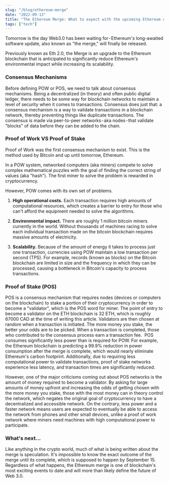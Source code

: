 ```yaml
---
slug: "/blog/ethereum-merge"
date: "2022-09-13"
title: "The Ethereum Merge: What to expect with the upcoming Ethereum upgrade"
tags: ["tech"]
---
```


Tomorrow is the day Web3.0 has been waiting for - Ethereum's long-awaited software update, also known as "the merge," will finally be released. 

Previously known as Eth 2.0, the Merge is an upgrade to the Ethereum blockchain that is anticipated to significantly reduce Ethereum's environmental impact while increasing its scalability. 

<h3>Consensus Mechanisms</h3>

Before defining POW or POS, we need to talk about consensus mechanisms. Being a decentralized (in theory) and often public digital ledger, there needs to be some way for blockchain networks to maintain a level of security when it comes to transactions. Consensus does just that: a consensus mechanism is a way to validate transactions in a blockchain network, thereby preventing things like duplicate transactions. The consensus is made via peer-to-peer networks - aka nodes - that validate "blocks" of data before they can be added to the chain. 

<h3>Proof of Work VS Proof of Stake</h3>

Proof of Work was the first consensus mechanism to exist. This is the method used by Bitcoin and up until tomorrow, Ethereum. 

In a POW system, networked computers (aka miners) compete to solve complex mathematical puzzles with the goal of finding the correct string of values (aka "hash"). The first miner to solve the problem is rewarded in cryptocurrency. 

However, POW comes with its own set of problems. 

1. <b>High operational costs.</b> Each transaction requires high amounts of computational resources, which creates a barrier to entry for those who can't afford the equipment needed to solve the algorithms. 

2. <b>Environmental impact.</b> There are roughly 1 million bitcoin miners currently in the world. Without thousands of machines racing to solve each individual transaction made on the bitcoin blockchain requires massive amounts of electricity. 

3. <b>Scalability.</b> Because of the amount of energy it takes to process just one transaction, currencies using POW maintain a low transaction per second (TPS). For example, records (known as blocks) on the Bitcoin blockchain are limited in size and the frequency in which they can be processed, causing a bottleneck in Bitcoin's capacity to process transactions.

<h3>Proof of Stake (POS)</h3>

POS is a consensus mechanism that requires nodes (devices or computers on the blockchain) to stake a portion of their cryptocurrency in order to become a "validator", which is the POS word for miner. The point of entry to become a validator on the ETH blockchain is 32 ETH, which is roughly 67000 CAD at the time of writing this article. Validators are then chosen at random when a transaction is initiated. The more money you stake, the better your odds are to be picked. When a transaction is completed, those who contributed to the consensus process earn a transaction fee. 
POS consumes significantly less power than is required for POW. For example, the Ethereum blockchain is predicting a 99.9% reduction in power consumption after the merge is complete, which would nearly eliminate Ethereum's carbon footprint. Additionally, due to requiring less computational power to validate transactions, proof of stake networks experience less latency, and transaction times are significantly reduced. 

However, one of the major criticisms coming out about POS networks is the amount of money required to become a validator. By asking for large amounts of money upfront and increasing the odds of getting chosen with the more money you stake, those with the most money can in theory control the network, which negates the original goal of cryptocurrency to have a decentralized and accessible network. On the contrary, less power and a faster network means users are expected to eventually be able to access the network from phones and other small devices, unlike a proof of work network where miners need machines with high computational power to participate.

<h3>What's next…</h3>

Like anything in the crypto world, much of what is being written about the merge is speculation. It's impossible to know the exact outcome of the merge until its complete, which is supposed to happen by September 15. Regardless of what happens, the Ethereum merge is one of blockchain's most exciting events to date and will more than likely define the future of Web 3.0.